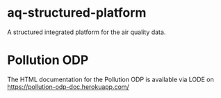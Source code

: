 # aq-structured-platform
A structured integrated platform for the air quality data.

# Pollution ODP
The HTML documentation for the Pollution ODP is available via LODE on https://pollution-odp-doc.herokuapp.com/

